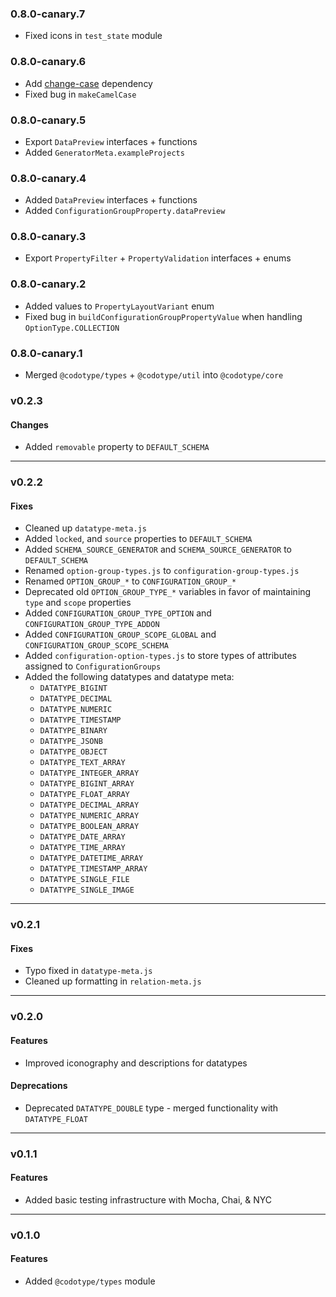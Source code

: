 ### 0.8.0-canary.7

- Fixed icons in `test_state` module

### 0.8.0-canary.6

- Add [change-case](https://www.npmjs.com/package/change-case) dependency
- Fixed bug in `makeCamelCase`

### 0.8.0-canary.5

- Export `DataPreview` interfaces + functions
- Added `GeneratorMeta.exampleProjects`

### 0.8.0-canary.4

- Added `DataPreview` interfaces + functions
- Added `ConfigurationGroupProperty.dataPreview`

### 0.8.0-canary.3

- Export `PropertyFilter` + `PropertyValidation` interfaces + enums

### 0.8.0-canary.2

- Added values to `PropertyLayoutVariant` enum
- Fixed bug in `buildConfigurationGroupPropertyValue` when handling `OptionType.COLLECTION`

### 0.8.0-canary.1

- Merged `@codotype/types` + `@codotype/util` into `@codotype/core`

### v0.2.3

#### Changes

- Added `removable` property to `DEFAULT_SCHEMA`

---

### v0.2.2

#### Fixes

- Cleaned up `datatype-meta.js`
- Added `locked`, and `source` properties to `DEFAULT_SCHEMA`
- Added `SCHEMA_SOURCE_GENERATOR` and `SCHEMA_SOURCE_GENERATOR` to `DEFAULT_SCHEMA`
- Renamed `option-group-types.js` to `configuration-group-types.js`
- Renamed `OPTION_GROUP_*` to `CONFIGURATION_GROUP_*`
- Deprecated old `OPTION_GROUP_TYPE_*` variables in favor of maintaining `type` and `scope` properties
- Added `CONFIGURATION_GROUP_TYPE_OPTION` and `CONFIGURATION_GROUP_TYPE_ADDON`
- Added `CONFIGURATION_GROUP_SCOPE_GLOBAL` and `CONFIGURATION_GROUP_SCOPE_SCHEMA`
- Added `configuration-option-types.js` to store types of attributes assigned to `ConfigurationGroups`
- Added the following datatypes and datatype meta:
  - `DATATYPE_BIGINT`
  - `DATATYPE_DECIMAL`
  - `DATATYPE_NUMERIC`
  - `DATATYPE_TIMESTAMP`
  - `DATATYPE_BINARY`
  - `DATATYPE_JSONB`
  - `DATATYPE_OBJECT`
  - `DATATYPE_TEXT_ARRAY`
  - `DATATYPE_INTEGER_ARRAY`
  - `DATATYPE_BIGINT_ARRAY`
  - `DATATYPE_FLOAT_ARRAY`
  - `DATATYPE_DECIMAL_ARRAY`
  - `DATATYPE_NUMERIC_ARRAY`
  - `DATATYPE_BOOLEAN_ARRAY`
  - `DATATYPE_DATE_ARRAY`
  - `DATATYPE_TIME_ARRAY`
  - `DATATYPE_DATETIME_ARRAY`
  - `DATATYPE_TIMESTAMP_ARRAY`
  - `DATATYPE_SINGLE_FILE`
  - `DATATYPE_SINGLE_IMAGE`

---

### v0.2.1

#### Fixes

- Typo fixed in `datatype-meta.js`
- Cleaned up formatting in `relation-meta.js`

---

### v0.2.0

#### Features

- Improved iconography and descriptions for datatypes

#### Deprecations

- Deprecated `DATATYPE_DOUBLE` type - merged functionality with `DATATYPE_FLOAT`

---

### v0.1.1

#### Features

- Added basic testing infrastructure with Mocha, Chai, & NYC

---

### v0.1.0

#### Features

- Added `@codotype/types` module
